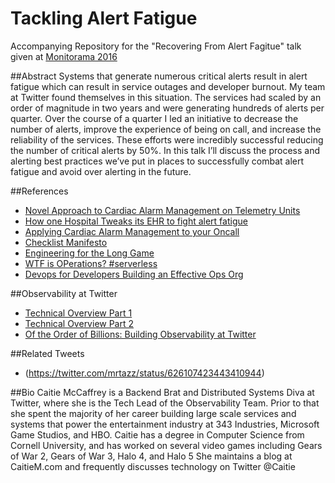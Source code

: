 # Tackling Alert Fatigue
Accompanying Repository for the "Recovering From Alert Fagitue" talk given at [Monitorama 2016](http://monitorama.com/)

##Abstract
Systems that generate numerous critical alerts result in alert fatigue which can result in service outages and developer burnout.  My team at Twitter found themselves in this situation.  The services had scaled by an order of magnitude in two years and were generating hundreds of alerts per quarter. Over the course of a quarter I led an initiative to decrease the number of alerts, improve the experience of being on call, and increase the reliability of the services.  These efforts were incredibly successful reducing the number of critical alerts by 50%.  In this talk I’ll discuss the process and alerting best practices we’ve put in places to successfully combat alert fatigue and avoid over alerting in the future.

##References
* [Novel Approach to Cardiac Alarm Management on Telemetry Units](http://www.nursingcenter.com/pdfjournal?AID=2545317&an=00005082-201409000-00016&Journal_ID=54006&Issue_ID=2544216)
* [How one Hospital Tweaks its EHR to fight alert fatigue](http://www.healthcareitnews.com/news/how-one-hospital-tweaks-its-ehr-fight-alert-fatigue)
* [Applying Cardiac Alarm Management to your Oncall](http://fractio.nl/2014/08/26/cardiac-alarms-and-ops/)
* [Checklist Manifesto](http://www.amazon.com/Checklist-Manifesto-How-Things-Right/dp/0312430000)
* [Engineering for the Long Game](https://www.infoq.com/presentations/continuous-innovation-systems-organizations/?utm_source=lanyrd&utm_medium=coverage&utm_campaign=lanyrdsfvideos)
* [WTF is OPerations? #serverless](https://charity.wtf/2016/05/31/wtf-is-operations-serverless/)
* [Devops for Developers Building an Effective Ops Org](http://www.ustream.tv/recorded/86181845)

##Observability at Twitter
* [Technical Overview Part 1](https://blog.twitter.com/2016/observability-at-twitter-technical-overview-part-i)
* [Technical Overview Part 2](https://blog.twitter.com/2016/observability-at-twitter-technical-overview-part-ii)
* [Of the Order of Billions: Building Observability at Twitter](https://www.youtube.com/watch?v=SC6XuD1tgcQ)

##Related Tweets
* (https://twitter.com/mrtazz/status/626107423443410944)


##Bio
Caitie McCaffrey is a Backend Brat and Distributed Systems Diva at Twitter, where she is the Tech Lead of the Observability Team.  Prior to that she spent the majority of her career building large scale services and systems that power the entertainment industry at 343 Industries, Microsoft Game Studios, and HBO.  Caitie has a degree in Computer Science from Cornell University, and has worked on several video games including Gears of War 2, Gears of War 3, Halo 4, and Halo 5 She maintains a blog at  CaitieM.com  and frequently discusses technology on Twitter @Caitie


